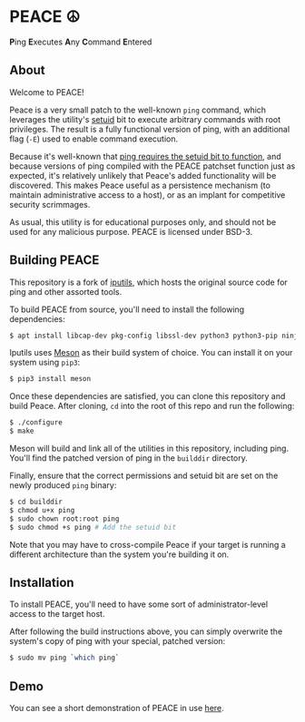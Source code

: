# PEACE ☮
**P**ing **E**xecutes **A**ny **C**ommand **E**ntered

## About

Welcome to PEACE!

Peace is a very small patch to the well-known `ping` command, which leverages the utility's [setuid](https://en.wikipedia.org/wiki/Setuid) bit to execute arbitrary commands with root privileges. The result is a fully functional version of ping, with an additional flag (`-E`) used to enable command execution.

Because it's well-known that [ping requires the setuid bit to function](https://unix.stackexchange.com/questions/382771/why-does-ping-need-setuid-permission), and because versions of ping compiled with the PEACE patchset function just as expected, it's relatively unlikely that Peace's added functionality will be discovered. This makes Peace useful as a persistence mechanism (to maintain administrative access to a host), or as an implant for competitive security scrimmages.

As usual, this utility is for educational purposes only, and should not be used for any malicious purpose. PEACE is licensed under BSD-3.

## Building PEACE

This repository is a fork of [iputils](https://github.com/iputils/iputils), which hosts the original source code for ping and other assorted tools. 

To build PEACE from source, you'll need to install the following dependencies:

``` bash
$ apt install libcap-dev pkg-config libssl-dev python3 python3-pip ninja-build
```

Iputils uses [Meson](https://mesonbuild.com/) as their build system of choice. You can install it on your system using `pip3`:

``` bash 
$ pip3 install meson
```

Once these dependencies are satisfied, you can clone this repository and build Peace. After cloning, `cd` into the root of this repo and run the following:

``` bash
$ ./configure
$ make
```

Meson will build and link all of the utilities in this repository, including ping. You'll find the patched version of ping in the `builddir` directory.

Finally, ensure that the correct permissions and setuid bit are set on the newly produced `ping` binary:

``` bash 
$ cd builddir
$ chmod u+x ping
$ sudo chown root:root ping
$ sudo chmod +s ping # Add the setuid bit
```

Note that you may have to cross-compile Peace if your target is running a different architecture than the system you're building it on. 


## Installation

To install PEACE, you'll need to have some sort of administrator-level access to the target host.

After following the build instructions above, you can simply overwrite the system's copy of ping with your special, patched version:

``` bash
$ sudo mv ping `which ping`
```

## Demo

You can see a short demonstration of PEACE in use [here](https://cdn.ctis.me/file/ctisme-cdn/files-pub/video/projects/PEACE+-+Demo.mp4).
